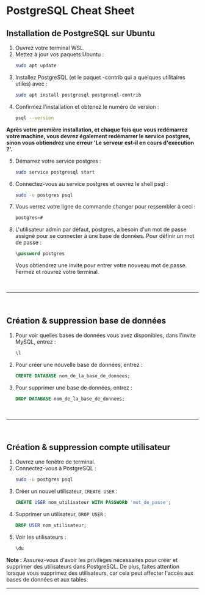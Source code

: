 # PostgreSQL Cheat Sheet

## Installation de PostgreSQL sur Ubuntu

1. Ouvrez votre terminal WSL.
2. Mettez à jour vos paquets Ubuntu : 
    ```bash
    sudo apt update
    ```
3. Installez PostgreSQL (et le paquet -contrib qui a quelques utilitaires utiles) avec : 
    ```bash
    sudo apt install postgresql postgresql-contrib
    ```
4. Confirmez l'installation et obtenez le numéro de version : 
    ```bash
    psql --version
    ```

**Après votre première installation, et chaque fois que vous redémarrez votre machine, vous devrez également redémarrer le service postgres, sinon vous obtiendrez une erreur 'Le serveur est-il en cours d'exécution ?'.**

5. Démarrez votre service postgres : 
    ```bash
    sudo service postgresql start
    ```
6. Connectez-vous au service postgres et ouvrez le shell psql : 
    ```bash 
    sudo -u postgres psql
    ```
7. Vous verrez votre ligne de commande changer pour ressembler à ceci : 
    ```sql
    postgres=#
    ```
8. L'utilisateur admin par défaut, postgres, a besoin d'un mot de passe assigné pour se connecter à une base de données. Pour définir un mot de passe : 
    ```sql
    \password postgres
    ```
    Vous obtiendrez une invite pour entrer votre nouveau mot de passe. Fermez et rouvrez votre terminal.

<br>

---

<br>

## Création & suppression base de données

1. Pour voir quelles bases de données vous avez disponibles, dans l'invite MySQL, entrez : 
    ```sql
    \l
    ```
2. Pour créer une nouvelle base de données, entrez : 
    ```sql
    CREATE DATABASE nom_de_la_base_de_donnees;
    ```
3. Pour supprimer une base de données, entrez : 
    ```sql
    DROP DATABASE nom_de_la_base_de_donnees;
    ```

<br>

---

<br>

## Création & suppression compte utilisateur

1. Ouvrez une fenêtre de terminal.
2. Connectez-vous à PostgreSQL :
    ```bash 
    sudo -u postgres psql
    ```
3. Créer un nouvel utilisateur, `CREATE USER` :
    ```sql
    CREATE USER nom_utilisateur WITH PASSWORD 'mot_de_passe';
    ```
4. Supprimer un utilisateur, `DROP USER` :
    ```sql
    DROP USER nom_utilisateur;
    ```
5. Voir les utilisateurs :
    ```sql
    \du
    ```

**Note :** Assurez-vous d'avoir les privilèges nécessaires pour créer et supprimer des utilisateurs dans PostgreSQL. De plus, faites attention lorsque vous supprimez des utilisateurs, car cela peut affecter l'accès aux bases de données et aux tables.

---

